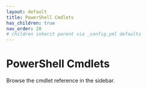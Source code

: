 ```yaml
---
layout: default
title: PowerShell Cmdlets
has_children: true
nav_order: 20
# children inherit parent via _config.yml defaults
---
```


# PowerShell Cmdlets
Browse the cmdlet reference in the sidebar.
